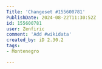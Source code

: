 ```yaml
---
Title: 'Changeset #155600781'
PublishDate: 2024-08-22T11:30:52Z
id: 155600781
user: Zenfiric
comment: 'Add #wikidata'
created_by: iD 2.30.2
tags:
- Montenegro

---
```

